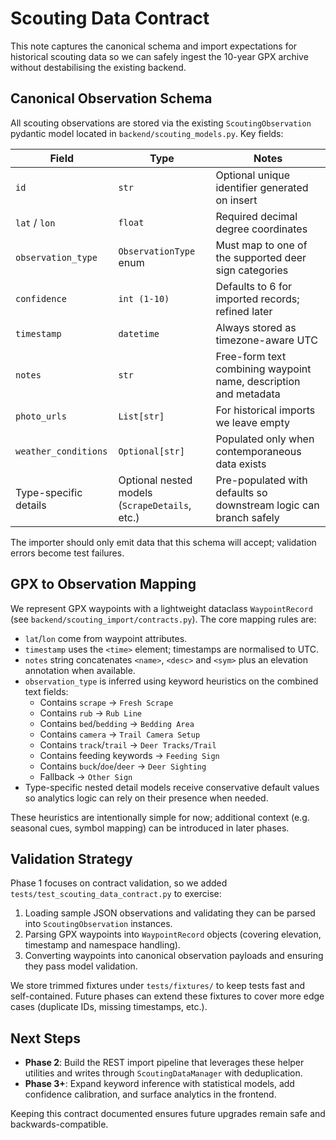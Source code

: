 # Scouting Data Contract

This note captures the canonical schema and import expectations for
historical scouting data so we can safely ingest the 10-year GPX archive
without destabilising the existing backend.

## Canonical Observation Schema

All scouting observations are stored via the existing
`ScoutingObservation` pydantic model located in
`backend/scouting_models.py`. Key fields:

| Field | Type | Notes |
| ----- | ---- | ----- |
| `id` | `str` | Optional unique identifier generated on insert |
| `lat` / `lon` | `float` | Required decimal degree coordinates |
| `observation_type` | `ObservationType` enum | Must map to one of the supported deer sign categories |
| `confidence` | `int (1-10)` | Defaults to 6 for imported records; refined later |
| `timestamp` | `datetime` | Always stored as timezone-aware UTC |
| `notes` | `str` | Free-form text combining waypoint name, description and metadata |
| `photo_urls` | `List[str]` | For historical imports we leave empty |
| `weather_conditions` | `Optional[str]` | Populated only when contemporaneous data exists |
| Type-specific details | Optional nested models (`ScrapeDetails`, etc.) | Pre-populated with defaults so downstream logic can branch safely |

The importer should only emit data that this schema will accept; validation
errors become test failures.

## GPX to Observation Mapping

We represent GPX waypoints with a lightweight dataclass
`WaypointRecord` (see `backend/scouting_import/contracts.py`). The core
mapping rules are:

- `lat`/`lon` come from waypoint attributes.
- `timestamp` uses the `<time>` element; timestamps are normalised to UTC.
- `notes` string concatenates `<name>`, `<desc>` and `<sym>` plus an
  elevation annotation when available.
- `observation_type` is inferred using keyword heuristics on the combined
  text fields:
  - Contains `scrape` → `Fresh Scrape`
  - Contains `rub` → `Rub Line`
  - Contains `bed`/`bedding` → `Bedding Area`
  - Contains `camera` → `Trail Camera Setup`
  - Contains `track`/`trail` → `Deer Tracks/Trail`
  - Contains feeding keywords → `Feeding Sign`
  - Contains `buck`/`doe`/`deer` → `Deer Sighting`
  - Fallback → `Other Sign`
- Type-specific nested detail models receive conservative default values
  so analytics logic can rely on their presence when needed.

These heuristics are intentionally simple for now; additional context
(e.g. seasonal cues, symbol mapping) can be introduced in later phases.

## Validation Strategy

Phase 1 focuses on contract validation, so we added
`tests/test_scouting_data_contract.py` to exercise:

1. Loading sample JSON observations and validating they can be parsed into
   `ScoutingObservation` instances.
2. Parsing GPX waypoints into `WaypointRecord` objects (covering elevation,
   timestamp and namespace handling).
3. Converting waypoints into canonical observation payloads and ensuring
   they pass model validation.

We store trimmed fixtures under `tests/fixtures/` to keep tests fast and
self-contained. Future phases can extend these fixtures to cover more edge
cases (duplicate IDs, missing timestamps, etc.).

## Next Steps

- **Phase 2**: Build the REST import pipeline that leverages these helper
  utilities and writes through `ScoutingDataManager` with deduplication.
- **Phase 3+**: Expand keyword inference with statistical models, add
  confidence calibration, and surface analytics in the frontend.

Keeping this contract documented ensures future upgrades remain safe and
backwards-compatible.
